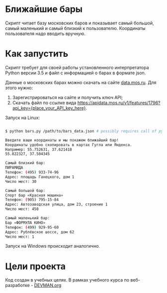 # Ближайшие бары

Скрипт читает базу московских баров и показывает самый большой, самый маленький
и самый близкий к пользователю. Координаты пользователя надо вводить вручную.

# Как запустить

Скрипт требует для своей работы установленного интерпретатора Python версии 3.5
 и файл с информацией о барах в формате json.

Данные о московских барах можно скачать на сайте [data.mos.ru](http://data.mos.ru/opendata/7710881420-bary).
Для этого нужно:
1. Зарегистрироваться на сайте и получить ключ API;
2. Скачать файл по ссылке вида https://apidata.mos.ru/v1/features/1796?api_key={place_your_API_key_here}.

Запуск на Linux:

```bash

$ python bars.py /path/to/bars_data.json # possibly requires call of python3 executive instead of just python

Введите ваши координаты и мы покажем ближайший бар!
Координаты удобно скопировать в картах Гугла или Яндекса.
Например: 55.752631, 37.621418
55.822327, 37.504345

Самый близкий бар:
ПИРАМИДА
Телефон: (495) 933-74-96
Адрес: площадь Ганецкого, дом 1
Число мест: 30

Самый большой бар:
Спорт бар «Красная машина»
Телефон: (905) 795-15-84
Адрес: Автозаводская улица, дом 23, строение 1
Число мест: 450

Самый маленький бар:
Бар «ФОРМУЛА КИНО»
Телефон: (499) 929-95-60
Адрес: Рублёвское шоссе, дом 62
Число мест: 1

```

Запуск на Windows происходит аналогично.

# Цели проекта

Код создан в учебных целях. В рамках учебного курса по веб-разработке - [DEVMAN.org](https://devman.org)
